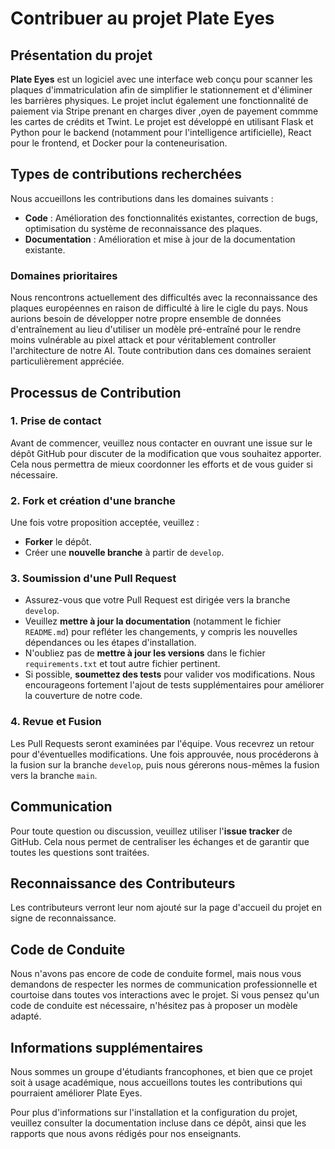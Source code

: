 # Contribuer au projet Plate Eyes

## Présentation du projet

**Plate Eyes** est un logiciel avec une interface web conçu pour scanner les plaques d'immatriculation afin de simplifier le stationnement et d'éliminer les barrières physiques. Le projet inclut également une fonctionnalité de paiement via Stripe prenant en charges diver ,oyen de payement commme les cartes de crédits et Twint. Le projet est développé en utilisant Flask et Python pour le backend (notamment pour l'intelligence artificielle), React pour le frontend, et Docker pour la conteneurisation.

## Types de contributions recherchées

Nous accueillons les contributions dans les domaines suivants :
- **Code** : Amélioration des fonctionnalités existantes, correction de bugs, optimisation du système de reconnaissance des plaques.
- **Documentation** : Amélioration et mise à jour de la documentation existante.

### Domaines prioritaires

Nous rencontrons actuellement des difficultés avec la reconnaissance des plaques européennes en raison de difficulté à lire le cigle du pays. Nous aurions besoin de développer notre propre ensemble de données d'entraînement au lieu d'utiliser un modèle pré-entraîné pour le rendre moins vulnérable au pixel attack et pour véritablement controller l'architecture de notre AI. Toute contribution dans ces domaines seraient particulièrement appréciée.

## Processus de Contribution

### 1. Prise de contact

Avant de commencer, veuillez nous contacter en ouvrant une issue sur le dépôt GitHub pour discuter de la modification que vous souhaitez apporter. Cela nous permettra de mieux coordonner les efforts et de vous guider si nécessaire.

### 2. Fork et création d'une branche

Une fois votre proposition acceptée, veuillez :
- **Forker** le dépôt.
- Créer une **nouvelle branche** à partir de `develop`.

### 3. Soumission d'une Pull Request

- Assurez-vous que votre Pull Request est dirigée vers la branche `develop`.
- Veuillez **mettre à jour la documentation** (notamment le fichier `README.md`) pour refléter les changements, y compris les nouvelles dépendances ou les étapes d'installation.
- N'oubliez pas de **mettre à jour les versions** dans le fichier `requirements.txt` et tout autre fichier pertinent.
- Si possible, **soumettez des tests** pour valider vos modifications. Nous encourageons fortement l'ajout de tests supplémentaires pour améliorer la couverture de notre code.

### 4. Revue et Fusion

Les Pull Requests seront examinées par l'équipe. Vous recevrez un retour pour d'éventuelles modifications. Une fois approuvée, nous procéderons à la fusion sur la branche `develop`, puis nous gérerons nous-mêmes la fusion vers la branche `main`.

## Communication

Pour toute question ou discussion, veuillez utiliser l'**issue tracker** de GitHub. Cela nous permet de centraliser les échanges et de garantir que toutes les questions sont traitées.

## Reconnaissance des Contributeurs

Les contributeurs verront leur nom ajouté sur la page d'accueil du projet en signe de reconnaissance.

## Code de Conduite

Nous n'avons pas encore de code de conduite formel, mais nous vous demandons de respecter les normes de communication professionnelle et courtoise dans toutes vos interactions avec le projet. Si vous pensez qu'un code de conduite est nécessaire, n'hésitez pas à proposer un modèle adapté.

## Informations supplémentaires

Nous sommes un groupe d'étudiants francophones, et bien que ce projet soit à usage académique, nous accueillons toutes les contributions qui pourraient améliorer Plate Eyes.

Pour plus d'informations sur l'installation et la configuration du projet, veuillez consulter la documentation incluse dans ce dépôt, ainsi que les rapports que nous avons rédigés pour nos enseignants.
